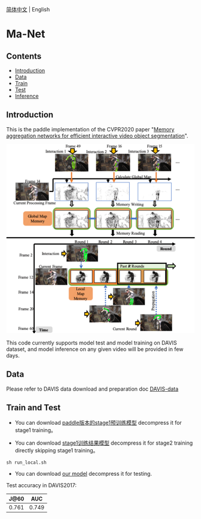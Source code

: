 [简体中文](README_cn.md) | English

# Ma-Net

## Contents

- [Introduction](#Introduction)
- [Data](#Data)
- [Train](#Train)
- [Test](#Test)
- [Inference](#Inference)




## Introduction

This is the paddle implementation of the CVPR2020 paper "[Memory aggregation networks for efficient interactive video object segmentation](https://arxiv.org/abs/2003.13246)".

![avatar](images/1836-teaser.gif)

This code currently supports model test and model training on DAVIS  dataset,  and model inference on any given video will be provided in few days.



## Data

Please refer to DAVIS data download and preparation doc [DAVIS-data](dataloaders/DAVIS2017.md)

## Train and Test
- You can download [paddle版本的stage1预训练模型](https://videotag.bj.bcebos.com/PaddleVideo-release2.2/DeeplabV3_coco.pdparams) decompress it for stage1 training。
  
- You can download [stage1训练结果模型](https://videotag.bj.bcebos.com/PaddleVideo-release2.2/MaNet_davis2017_stage1.pdparams) decompress it for stage2 training directly skipping stage1 training。
  
```
sh run_local.sh
```

- You can download [our model](https://videotag.bj.bcebos.com/PaddleVideo-release2.2/MANet_davis2017.pdparams) decompress it for testing.



Test accuracy in DAVIS2017:

| J@60  |  AUC  |
| :---: | :---: |
| 0.761 | 0.749 |
